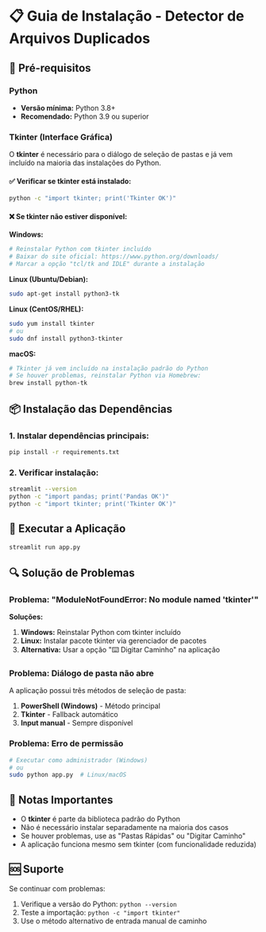 # 📋 Guia de Instalação - Detector de Arquivos Duplicados

## 🔧 Pré-requisitos

### Python
- **Versão mínima:** Python 3.8+
- **Recomendado:** Python 3.9 ou superior

### Tkinter (Interface Gráfica)
O **tkinter** é necessário para o diálogo de seleção de pastas e já vem incluído na maioria das instalações do Python.

#### ✅ Verificar se tkinter está instalado:
```bash
python -c "import tkinter; print('Tkinter OK')"
```

#### ❌ Se tkinter não estiver disponível:

**Windows:**
```bash
# Reinstalar Python com tkinter incluído
# Baixar do site oficial: https://www.python.org/downloads/
# Marcar a opção "tcl/tk and IDLE" durante a instalação
```

**Linux (Ubuntu/Debian):**
```bash
sudo apt-get install python3-tk
```

**Linux (CentOS/RHEL):**
```bash
sudo yum install tkinter
# ou
sudo dnf install python3-tkinter
```

**macOS:**
```bash
# Tkinter já vem incluído na instalação padrão do Python
# Se houver problemas, reinstalar Python via Homebrew:
brew install python-tk
```

## 📦 Instalação das Dependências

### 1. Instalar dependências principais:
```bash
pip install -r requirements.txt
```

### 2. Verificar instalação:
```bash
streamlit --version
python -c "import pandas; print('Pandas OK')"
python -c "import tkinter; print('Tkinter OK')"
```

## 🚀 Executar a Aplicação

```bash
streamlit run app.py
```

## 🔍 Solução de Problemas

### Problema: "ModuleNotFoundError: No module named 'tkinter'"

**Soluções:**
1. **Windows:** Reinstalar Python com tkinter incluído
2. **Linux:** Instalar pacote tkinter via gerenciador de pacotes
3. **Alternativa:** Usar a opção "⌨️ Digitar Caminho" na aplicação

### Problema: Diálogo de pasta não abre

A aplicação possui três métodos de seleção de pasta:
1. **PowerShell (Windows)** - Método principal
2. **Tkinter** - Fallback automático
3. **Input manual** - Sempre disponível

### Problema: Erro de permissão

```bash
# Executar como administrador (Windows)
# ou
sudo python app.py  # Linux/macOS
```

## 📝 Notas Importantes

- O **tkinter** é parte da biblioteca padrão do Python
- Não é necessário instalar separadamente na maioria dos casos
- Se houver problemas, use as "Pastas Rápidas" ou "Digitar Caminho"
- A aplicação funciona mesmo sem tkinter (com funcionalidade reduzida)

## 🆘 Suporte

Se continuar com problemas:
1. Verifique a versão do Python: `python --version`
2. Teste a importação: `python -c "import tkinter"`
3. Use o método alternativo de entrada manual de caminho